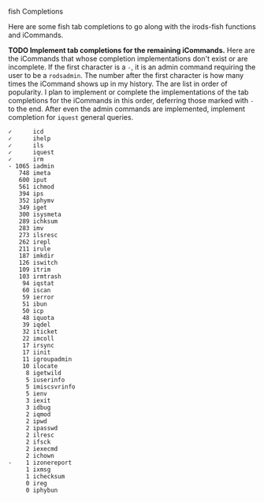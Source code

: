 fish Completions

Here are some fish tab completions to go along with the irods-fish functions and iCommands.

__TODO Implement tab completions for the remaining iCommands.__
Here are the iCommands that whose completion implementations don't exist or are incomplete. If the
first character is a `-`, it is an admin command requiring the user to be a `rodsadmin`. The number
after the first character is how many times the iCommand shows up in my history. The are list in
order of popularity. I plan to implement or complete the implementations of the tab completions for
the iCommands in this order, deferring those marked with `-` to the end. After even the admin
commands are implemented, implement completion for `iquest` general queries.

```
✓      icd
✓      ihelp
✓      ils
✓      iquest
✓      irm
- 1065 iadmin
   748 imeta
   600 iput
   561 ichmod
   394 ips
   352 iphymv
   349 iget
   300 isysmeta
   289 ichksum
   283 imv
   273 ilsresc
   262 irepl
   211 irule
   187 imkdir
   126 iswitch
   109 itrim
   103 irmtrash
    94 iqstat
    60 iscan
    59 ierror
    51 ibun
    50 icp
    48 iquota
    39 iqdel
    32 iticket
    22 imcoll
    17 irsync
    17 iinit
    11 igroupadmin
    10 ilocate
     8 igetwild
     5 iuserinfo
     5 imiscsvrinfo
     5 ienv
     3 iexit
     3 idbug
     2 iqmod
     2 ipwd
     2 ipasswd
     2 ilresc
     2 ifsck
     2 iexecmd
     2 ichown
-    1 izonereport
     1 ixmsg
     1 ichecksum
     0 ireg
     0 iphybun
```

